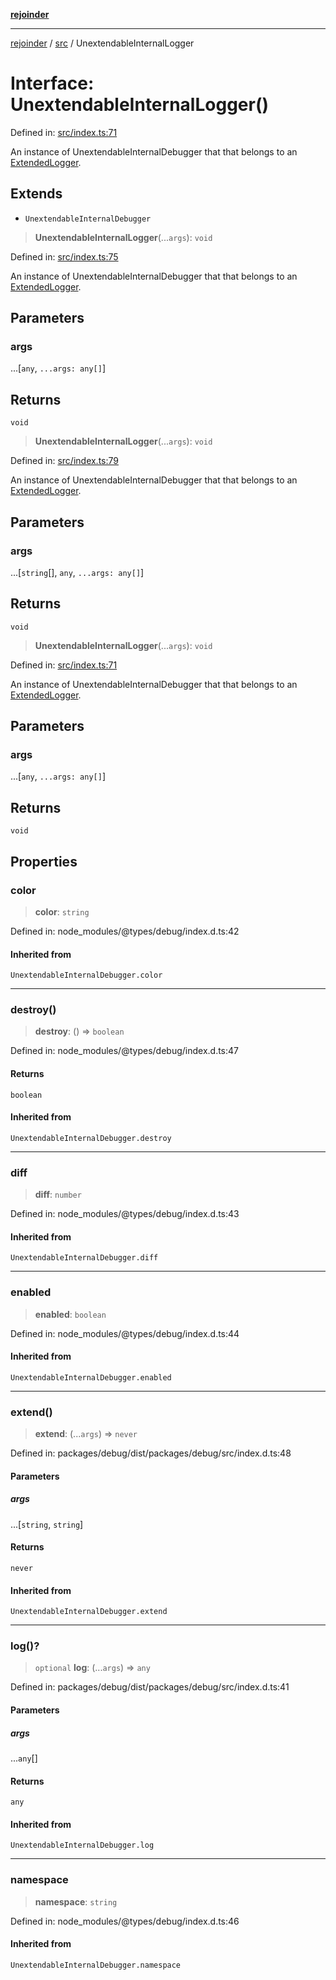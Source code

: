 [**rejoinder**](../../README.md)

***

[rejoinder](../../README.md) / [src](../README.md) / UnextendableInternalLogger

# Interface: UnextendableInternalLogger()

Defined in: [src/index.ts:71](https://github.com/Xunnamius/rejoinder/blob/f565868f81df25d1011782666f1a2b9fb2361f02/src/index.ts#L71)

An instance of UnextendableInternalDebugger that that belongs to an
[ExtendedLogger](ExtendedLogger.md).

## Extends

- `UnextendableInternalDebugger`

> **UnextendableInternalLogger**(...`args`): `void`

Defined in: [src/index.ts:75](https://github.com/Xunnamius/rejoinder/blob/f565868f81df25d1011782666f1a2b9fb2361f02/src/index.ts#L75)

An instance of UnextendableInternalDebugger that that belongs to an
[ExtendedLogger](ExtendedLogger.md).

## Parameters

### args

...\[`any`, `...args: any[]`\]

## Returns

`void`

> **UnextendableInternalLogger**(...`args`): `void`

Defined in: [src/index.ts:79](https://github.com/Xunnamius/rejoinder/blob/f565868f81df25d1011782666f1a2b9fb2361f02/src/index.ts#L79)

An instance of UnextendableInternalDebugger that that belongs to an
[ExtendedLogger](ExtendedLogger.md).

## Parameters

### args

...\[`string`[], `any`, `...args: any[]`\]

## Returns

`void`

> **UnextendableInternalLogger**(...`args`): `void`

Defined in: [src/index.ts:71](https://github.com/Xunnamius/rejoinder/blob/f565868f81df25d1011782666f1a2b9fb2361f02/src/index.ts#L71)

An instance of UnextendableInternalDebugger that that belongs to an
[ExtendedLogger](ExtendedLogger.md).

## Parameters

### args

...\[`any`, `...args: any[]`\]

## Returns

`void`

## Properties

### color

> **color**: `string`

Defined in: node\_modules/@types/debug/index.d.ts:42

#### Inherited from

`UnextendableInternalDebugger.color`

***

### destroy()

> **destroy**: () => `boolean`

Defined in: node\_modules/@types/debug/index.d.ts:47

#### Returns

`boolean`

#### Inherited from

`UnextendableInternalDebugger.destroy`

***

### diff

> **diff**: `number`

Defined in: node\_modules/@types/debug/index.d.ts:43

#### Inherited from

`UnextendableInternalDebugger.diff`

***

### enabled

> **enabled**: `boolean`

Defined in: node\_modules/@types/debug/index.d.ts:44

#### Inherited from

`UnextendableInternalDebugger.enabled`

***

### extend()

> **extend**: (...`args`) => `never`

Defined in: packages/debug/dist/packages/debug/src/index.d.ts:48

#### Parameters

##### args

...\[`string`, `string`\]

#### Returns

`never`

#### Inherited from

`UnextendableInternalDebugger.extend`

***

### log()?

> `optional` **log**: (...`args`) => `any`

Defined in: packages/debug/dist/packages/debug/src/index.d.ts:41

#### Parameters

##### args

...`any`[]

#### Returns

`any`

#### Inherited from

`UnextendableInternalDebugger.log`

***

### namespace

> **namespace**: `string`

Defined in: node\_modules/@types/debug/index.d.ts:46

#### Inherited from

`UnextendableInternalDebugger.namespace`
